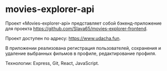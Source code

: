 # movies-explorer-api

Проект «Movies-explorer-api» представляет собой бэкенд-приложение для проекта https://github.com/Slava65/movies-explorer-frontend.

Проект доступен по адресу: 
https://www.udacha.fun.

В приложении реализована регистрация пользователей, сохранения и удаление выбранных фильмов в профиле, редактирование профиля.

Технологии: Express, Git, React, JavaScript.

